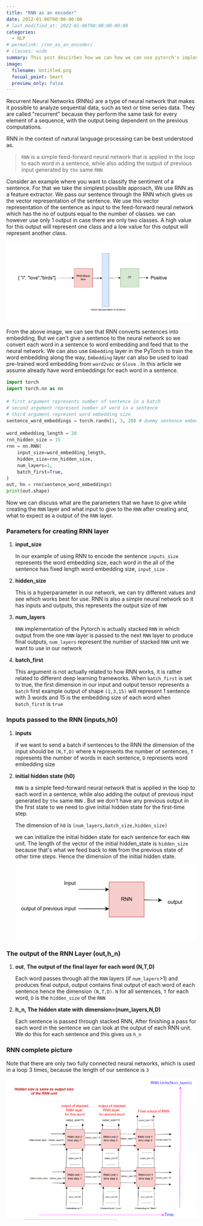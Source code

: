 ```yaml
---
title: "RNN as an encoder"
date: 2022-01-06T00:00-00:00
# last_modified_at: 2022-01-06T00:00:00-00:00
categories:
  - NLP
# permalink: /rnn_as_an_encoder/
# classes: wide
summary: This post descirbes how we can how we can use pytorch's implementation of RNN to encode sequential data
image:
  filename: Untitled.png
  focual_point: Smart
  preview_only: false
---
```


Recurrent Neural Networks (RNNs) are a type of neural network that makes it possible to analyze sequential data, such as text or time series data. They are called "recurrent" because they perform the same task for every element of a sequence, with the output being dependent on the previous computations.

RNN in the context of natural language processing can be best understood as.

> `RNN` is a simple feed-forward neural network that is applied in the loop to each word in a sentence, while also adding the output of previous input generated by `the` same `RNN`

Consider an example where you want to classify the sentiment of a sentence. For that we take the simplest possible approach, We use RNN as a feature extractor. We pass our sentence through the RNN which gives us the vector representation of the sentence. We use this vector representation of the sentence as input to the feed-forward neural network which has the no of outputs equal to the number of classes. we can however use only 1 output in case there are only two classes. A high value for this output will represent one class and a low value for this output will represent another class.

![Untitled](Untitled.png)

From the above image, we can see that RNN converts sentences into embedding, But we can't give a sentence to the neural network so we convert each word in a sentence to word embedding and feed that to the neural network. We can also use `Embedding` layer in the PyTorch to train the word embedding along the way, `Embedding` layer can also be used to load pre-trained word embedding from `word2vec` or `Glove` . In this article we assume already have word embeddings for each word in a sentence.

```python
import torch
import torch.nn as nn

# first argument represents number of sentence in a batch
# second argument represent number of word in a sentence
# third argument represent word embedding size
sentence_word_embeddings = torch.randn(1, 3, 20) # dummy sentence embedding

word_embedding_length = 20
rnn_hidden_size = 15
rnn = nn.RNN(
    input_size=word_embedding_length,
    hidden_size=rnn_hidden_size,
    num_layers=1,
    batch_first=True,
)
out, hn = rnn(sentence_word_embeddings)
print(out.shape)
```

Now we can discuss what are the parameters that we have to give while creating the `RNN` layer and what input to give to the `RNN` after creating and, what to expect as a output of the `RNN` layer.

### Parameters for creating RNN layer

1. **input_size**

   In our example of using RNN to encode the sentence `inputs_size` represents the word embedding size, each word in the all of the sentence has fixed length word embedding size, `input_size` .

2. **hidden_size**

   This is a hyperparameter in our network, we can try different values and see which works best for use. RNN is also a simple neural network so it has inputs and outputs, this represents the output size of `RNN`

3. **num_layers**

   `RNN` implementation of the Pytorch is actually stacked `RNN` in which output from the one `RNN` layer is passed to the next `RNN` layer to produce final outputs, `num_layers` represent the number of stacked `RNN` unit we want to use in our network

4. **batch_first**

   This argument is not actually related to how RNN works, it is rather related to different deep learning frameworks. When `batch_first` is set to true, the first dimension in our input and output tensor represents a `batch` first example output of shape `(1,3,15)` will represent 1 sentence with 3 words and 15 is the embedding size of each word when `batch_first` is `true`

### Inputs passed to the RNN (inputs,h0)

1. **inputs**

   if we want to send a batch if sentences to the RNN the dimension of the input should be `(N,T,D)` where `N` represents the number of sentences, `T` represents the number of words in each sentence, `D` represents word embedding size

2. **initial hidden state (h0)**

   `RNN` is a simple feed-forward neural network that is applied in the loop to each word in a sentence, while also adding the output of previous input generated by `the` same `RNN` . But we don’t have any previous output in the first state to we need to give initial hidden state for the first-time step.

   The dimension of `h0` is `(num_layers,batch_size,hidden_size)`

   we can initialize the initial hidden state for each sentence for each `RNN` unit. The length of the vector of the initial hidden_state is `hidden_size` because that's what we feed back to `RNN` from the previous state of other time steps. Hence the dimension of the initial hidden state.

   ![Untitled](Untitled%201.png)

### The o**utput of the RNN Layer (out,h_n)**

1. **out**, **The output of the final layer for each word (N,T,D)**

   Each word passes through all the `RNN` layers (if `num_layers`>1) and produces final output, output contains final output of each word of each sentence hence the dimension `(N,T,D)`. `N` for all sentences, `T` for each word, `D` is the `hidden_size` of the `RNN`

2. **h_n, The hidden state with** **dimension=(num_layers,N,D)**

   Each sentence is passed through stacked RNN, After finishing a pass for each word in the sentence we can look at the output of each RNN unit. We do this for each sentence and this gives us `h_n`

### RNN complete picture

Note that there are only two fully connected neural networks, which is used in a loop 3 times, because the length of our sentence is `3`

![Complete Picture](Untitled%202.png)
